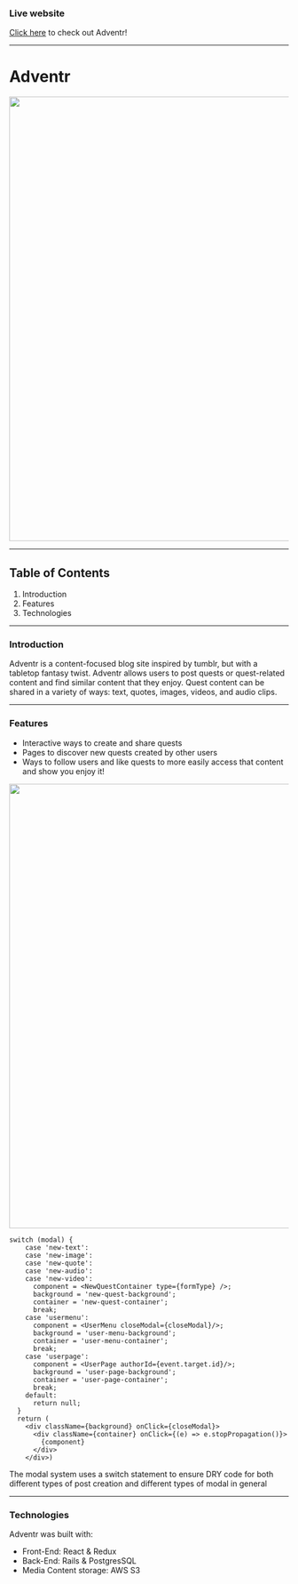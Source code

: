 ### Live website

[Click here](https://adventr-app.herokuapp.com/#/) to check out Adventr!

-------------------------------------------

# Adventr
<img src="./app/assets/images/gifs/log-in.gif" width=800 height=auto>

-------------------------------------------

## Table of Contents
1. Introduction
2. Features
3. Technologies

-------------------------------------------

### Introduction
Adventr is a content-focused blog site inspired by tumblr, but with a tabletop fantasy twist. Adventr allows users to post quests or quest-related content and find similar content that they enjoy. Quest content can be shared in a variety of ways: text, quotes, images, videos, and audio clips.

-------------------------------------------

### Features

* Interactive ways to create and share quests
* Pages to discover new quests created by other users
* Ways to follow users and like quests to more easily access that content and show you enjoy it!


<img src="./app/assets/images/gifs/new-quest-create.gif" width=800 height=auto>

```
switch (modal) {
    case 'new-text':
    case 'new-image':
    case 'new-quote':
    case 'new-audio':
    case 'new-video':
      component = <NewQuestContainer type={formType} />;
      background = 'new-quest-background';
      container = 'new-quest-container';
      break;
    case 'usermenu':
      component = <UserMenu closeModal={closeModal}/>;
      background = 'user-menu-background';
      container = 'user-menu-container';
      break;
    case 'userpage':
      component = <UserPage authorId={event.target.id}/>;
      background = 'user-page-background';
      container = 'user-page-container';
      break;
    default:
      return null;
  }
  return (
    <div className={background} onClick={closeModal}>
      <div className={container} onClick={(e) => e.stopPropagation()}>
        {component}
      </div>
    </div>)
```
The modal system uses a switch statement to ensure DRY code for both different types of post creation and different types of modal in general


-------------------------------------------

### Technologies

Adventr was built with:
* Front-End: React & Redux
* Back-End: Rails & PostgresSQL
* Media Content storage: AWS S3

